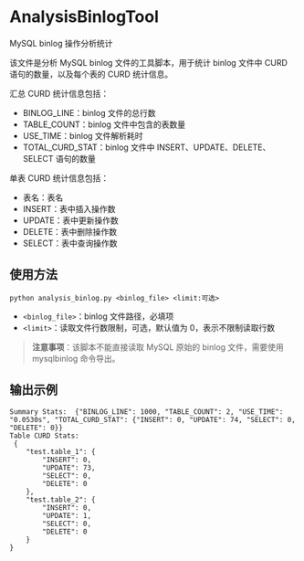 # AnalysisBinlogTool

MySQL binlog 操作分析统计

该文件是分析 MySQL binlog 文件的工具脚本，用于统计 binlog 文件中 CURD 语句的数量，以及每个表的 CURD 统计信息。

汇总 CURD 统计信息包括：
- BINLOG_LINE：binlog 文件的总行数
- TABLE_COUNT：binlog 文件中包含的表数量
- USE_TIME：binlog 文件解析耗时
- TOTAL_CURD_STAT：binlog 文件中 INSERT、UPDATE、DELETE、SELECT 语句的数量

单表 CURD 统计信息包括：
- 表名：表名
- INSERT：表中插入操作数
- UPDATE：表中更新操作数
- DELETE：表中删除操作数
- SELECT：表中查询操作数

## 使用方法

```
python analysis_binlog.py <binlog_file> <limit:可选>
```

- `<binlog_file>`：binlog 文件路径，必填项
- `<limit>`：读取文件行数限制，可选，默认值为 0，表示不限制读取行数

> __注意事项__：该脚本不能直接读取 MySQL 原始的 binlog 文件，需要使用 mysqlbinlog 命令导出。

## 输出示例

```
Summary Stats:  {"BINLOG_LINE": 1000, "TABLE_COUNT": 2, "USE_TIME": "0.0530s", "TOTAL_CURD_STAT": {"INSERT": 0, "UPDATE": 74, "SELECT": 0, "DELETE": 0}}
Table CURD Stats:
 {
    "test.table_1": {
        "INSERT": 0,
        "UPDATE": 73,
        "SELECT": 0,
        "DELETE": 0
    },
    "test.table_2": {
        "INSERT": 0,
        "UPDATE": 1,
        "SELECT": 0,
        "DELETE": 0
    }
}
```